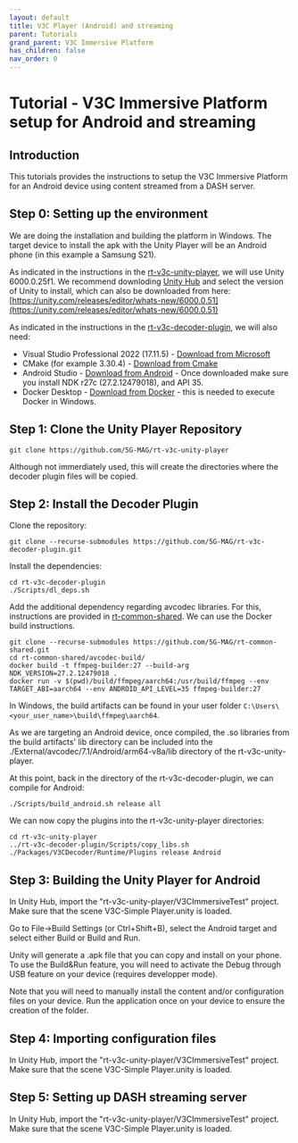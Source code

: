 ```yaml
---
layout: default
title: V3C Player (Android) and streaming
parent: Tutorials
grand_parent: V3C Immersive Platform
has_children: false
nav_order: 0
---
```


# Tutorial - V3C Immersive Platform setup for Android and streaming

## Introduction

This tutorials provides the instructions to setup the V3C Immersive Platform for an Android device using content streamed from a DASH server.

## Step 0: Setting up the environment
We are doing the installation and building the platform in Windows. The target device to install the apk with the Unity Player will be an Android phone (in this example a Samsung S21).

As indicated in the instructions in the [rt-v3c-unity-player](https://github.com/5G-MAG/rt-v3c-unity-player), we will use Unity 6000.0.25f1. We recommend downloding [Unity Hub](https://unity.com/download) and select the version of Unity to install, which can also be downloaded from here: [https://unity.com/releases/editor/whats-new/6000.0.51](https://unity.com/releases/editor/whats-new/6000.0.51)

As indicated in the instructions in the [rt-v3c-decoder-plugin](https://github.com/5G-MAG/rt-v3c-decoder-plugin), we will also need:
- Visual Studio Professional 2022 (17.11.5) - [Download from Microsoft](https://download.visualstudio.microsoft.com/download/pr/69e24482-3b48-44d3-af65-51f866a08313/1ba729c183e9f3626bb97ae6c69a294c79bc00ecdc80de7c37d18b7b4555e6d/vs_Professional.exe)
- CMake (for example 3.30.4) - [Download from Cmake](https://cmake.org/files/v3.30/cmake-3.30.4-windows-x86_64.msi)
- Android Studio - [Download from Android](https://developer.android.com/studio) - Once downloaded make sure you install NDK r27c (27.2.12479018), and API 35.
- Docker Desktop - [Download from Docker](https://docs.docker.com/desktop/setup/install/windows-install/) - this is needed to execute Docker in Windows.

## Step 1: Clone the Unity Player Repository

```
git clone https://github.com/5G-MAG/rt-v3c-unity-player  
```

Although not immerdiately used, this will create the directories where the decoder plugin files will be copied.

## Step 2: Install the Decoder Plugin

Clone the repository:

```
git clone --recurse-submodules https://github.com/5G-MAG/rt-v3c-decoder-plugin.git
```

Install the dependencies:

```
cd rt-v3c-decoder-plugin
./Scripts/dl_deps.sh
```

Add the additional dependency regarding avcodec libraries. For this, instructions are provided in [rt-common-shared](https://github.com/5G-MAG/rt-common-shared). We can use the Docker build instructions.

```
git clone --recurse-submodules https://github.com/5G-MAG/rt-common-shared.git
cd rt-common-shared/avcodec-build/
docker build -t ffmpeg-builder:27 --build-arg NDK_VERSION=27.2.12479018 .
docker run -v $(pwd)/build/ffmpeg/aarch64:/usr/build/ffmpeg --env TARGET_ABI=aarch64 --env ANDROID_API_LEVEL=35 ffmpeg-builder:27
```

In Windows, the build artifacts can be found in your user folder `C:\Users\<your_user_name>\build\ffmpeg\aarch64`.

As we are targeting an Android device, once compiled, the .so libraries from the build artifacts' lib directory can be included into the ./External/avcodec/7.1/Android/arm64-v8a/lib directory of the rt-v3c-unity-player.

At this point, back in the directory of the rt-v3c-decoder-plugin, we can compile for Android:

```
./Scripts/build_android.sh release all  
```

We can now copy the plugins into the rt-v3c-unity-player directories:

```
cd rt-v3c-unity-player
../rt-v3c-decoder-plugin/Scripts/copy_libs.sh ./Packages/V3CDecoder/Runtime/Plugins release Android
```

## Step 3: Building the Unity Player for Android

In Unity Hub, import the "rt-v3c-unity-player/V3CImmersiveTest" project. Make sure that the scene V3C-Simple Player.unity is loaded.

Go to File->Build Settings (or Ctrl+Shift+B), select the Android target and select either Build or Build and Run.

Unity will generate a .apk file that you can copy and install on your phone. To use the Build&Run feature, you will need to activate the Debug through USB feature on your device (requires developper mode).

Note that you will need to manually install the content and/or configuration files on your device. Run the application once on your device to ensure the creation of the folder.

## Step 4: Importing configuration files

In Unity Hub, import the "rt-v3c-unity-player/V3CImmersiveTest" project. Make sure that the scene V3C-Simple Player.unity is loaded.

## Step 5: Setting up DASH streaming server

In Unity Hub, import the "rt-v3c-unity-player/V3CImmersiveTest" project. Make sure that the scene V3C-Simple Player.unity is loaded.

